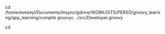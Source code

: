 cd /home/evezeyl/Documents/Insync/gdrive/WORK/GITS/PERSO/groovy_learning/app_learning/compile
groovyc ../src/Developer.groovy 

cd 